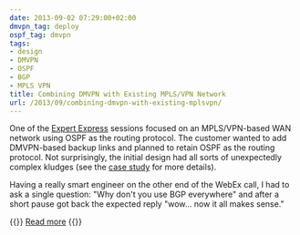 ```yaml
---
date: 2013-09-02 07:29:00+02:00
dmvpn_tag: deploy
ospf_tag: dmvpn
tags:
- design
- DMVPN
- OSPF
- BGP
- MPLS VPN
title: Combining DMVPN with Existing MPLS/VPN Network
url: /2013/09/combining-dmvpn-with-existing-mplsvpn/
---
```

One of the [Expert Express](http://www.ipspace.net/ExpertExpress) sessions focused on an MPLS/VPN-based WAN network using OSPF as the routing protocol. The customer wanted to add DMVPN-based backup links and planned to retain OSPF as the routing protocol. Not surprisingly, the initial design had all sorts of unexpectedly complex kludges (see the [case study](http://www.ipspace.net/Integrating_Internet_VPN_with_MPLS_VPN_WAN) for more details).

Having a really smart engineer on the other end of the WebEx call, I had to ask a single question: "Why don't you use BGP everywhere" and after a short pause got back the expected reply "wow... now it all makes sense."

{{<jump>}}
[Read more](http://www.ipspace.net/Integrating_Internet_VPN_with_MPLS_VPN_WAN)
{{</jump>}}
